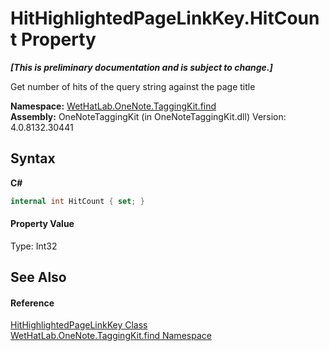 # HitHighlightedPageLinkKey.HitCount Property 
 _**\[This is preliminary documentation and is subject to change.\]**_

Get number of hits of the query string against the page title

**Namespace:**&nbsp;<a href="0e3a8efd-07d2-1709-b1cd-709153222081">WetHatLab.OneNote.TaggingKit.find</a><br />**Assembly:**&nbsp;OneNoteTaggingKit (in OneNoteTaggingKit.dll) Version: 4.0.8132.30441

## Syntax

**C#**<br />
``` C#
internal int HitCount { set; }
```


#### Property Value
Type: Int32

## See Also


#### Reference
<a href="43d8cc25-fcd9-1dfc-5430-924b77a33b44">HitHighlightedPageLinkKey Class</a><br /><a href="0e3a8efd-07d2-1709-b1cd-709153222081">WetHatLab.OneNote.TaggingKit.find Namespace</a><br />